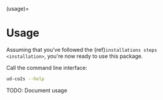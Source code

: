 (usage)=

# Usage

Assuming that you've followed the {ref}`installations steps <installation>`, you're now ready to use this package.

Call the command line interface:

```bash
ud-co2s --help
```

TODO: Document usage
